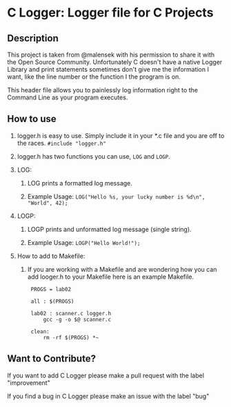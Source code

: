 # C Logger: Logger file for C Projects

## Description
This project is taken from @malensek with his permission to share it with the Open Source Community.
Unfortunately C doesn't have a native Logger Library and print statements sometimes don't give me the 
information I want, like the line number or the function I the program is on. 

This header file allows you to painlessly log information right to the Command Line as your program 
executes.


## How to use
1. logger.h is easy to use. Simply include it in your *.c file and you are off to the races. `#include "logger.h"`

1. logger.h has two functions you can use, `LOG` and `LOGP`.

1. LOG:
    1. LOG prints a formatted log message.

    2. Example Usage:
        `LOG("Hello %s, your lucky number is %d\n", "World", 42);`

1. LOGP:
    1. LOGP prints and unformatted log message (single string).
    
    2. Example Usage:
        `LOGP("Hello World!");`

1. How to add to Makefile:
    1. If you are working with a Makefile and are wondering how you can add 
        looger.h to your Makefile here is an example Makefile.
    
            PROGS = lab02

            all : $(PROGS)

            lab02 : scanner.c logger.h
                gcc -g -o $@ scanner.c

            clean:
                rm -rf $(PROGS) *~

## Want to Contribute?
If you want to add C Logger please make a pull request with the label "improvement"

If you find a bug in C Logger please make an issue with the label "bug"

